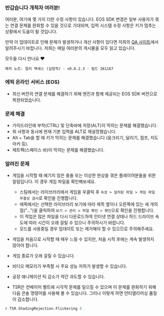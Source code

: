 ### 반갑습니다 개척자 여러분!
여러분, 여기에 몇 가지 더한 수정 사항이 있습니다. EOS SDK 변경은 일부 사용자가 겪는 연결 문제를 완화할 수 있을 것으로 기대되며, 입력 시스템 수정 사항은 키가 멈추는 상황에서 도움이 될 것입니다.

만약 이 업데이트로 인해 문제가 발생하거나 개선 사항이 있다면 저희의 [QA 사이트](https://questions.satisfactorygame.com/)에서 알려주시기 바랍니다. 저희는 매일 여러분의 게시물을 모두 읽고 있습니다.

모두들 다시 만나요 ❤️

```
패치 노트: 얼리 액세스 (실험적) - v0.8.2.3 - 빌드 261167
```

### 에픽 온라인 서비스 (EOS)
- 최신 버전의 연결 문제를 해결하기 위해 엔진과 함께 제공되는 EOS SDK 버전으로 복원되었습니다.

### 문제 해결
- 가이드라인에 부착(CTRL) 및 단축바에 저장(ALT)이 막히는 문제를 해결했습니다.
- 위 사항과 동시에 현재 기본 입력을 ALT로 재설정했습니다.
- Alt + Tab을 할 때 키가 막히는 문제를 해결했습니다 (웅크리기, 달리기, 점프, 지도 마커 등).
- 제트팩(스페이스 바)이 막히는 문제를 해결했습니다.

### 알려진 문제
- 게임을 시작할 때 예기치 않은 충돌 또는 이상한 현상을 겪은 플레이어분들을 위한 알림입니다. 이 경우 게임 파일을 확인해보세요.
    - 스팀에서는 라이브러리에서 게임을 우클릭 후 `속성 > 설치된 파일 > 게임 파일 무결성 검사`로 확인을 진행합니다.
    - 에픽에서는 선택한 라이브러리 보기에 따라 제목 옆이나 오른쪽에 있는 세 개의 점("...")을 클릭하여 `보기 > 관리 > 파일 확인 > 확인`으로 확인을 진행합니다.
    - 이 작업은 많은 파일을 다시 다운로드하여 인터넷 연결 상태나 하드 드라이브 속도에 따라 시간이 오래 걸릴 수 있으니 주의하시기 바랍니다.
    - 모드를 사용중일 경우 업데이트 또는 제거해야 할 수 있으므로 주의해주세요.

- 게임을 처음으로 시작할 때 매우 느릴 수 있지만, 처음 시작 후에는 계속 발생하지 않아야 합니다.
- 게임 종료가 오래 걸릴 수 있습니다.
- 비디오 메모리가 부족할 시 주요 성능 저하가 발생할 수 있습니다.
- 공장 애니메이션 틱 감소가 약간 과도할 수 있습니다.
- TSR은 컨베이어 벨트에 시각적 문제를 일으킬 수 있으며 이 문제를 완화하기 위해 다음 콘솔 명령어를 사용해 볼 수 있습니다. 그러나 이렇게 하면 안티앨리어싱 품질이 감소합니다.
```cpp
r.TSR.ShadingRejection.Flickering 0
```